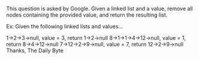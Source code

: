 This question is asked by Google. Given a linked list and a value, remove all nodes containing the provided value, and return the resulting list.

Ex: Given the following linked lists and values...

1->2->3->null, value = 3, return 1->2->null
8->1->1->4->12->null, value = 1, return 8->4->12->null
7->12->2->9->null, value = 7, return 12->2->9->null
Thanks,
The Daily Byte